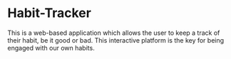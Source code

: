 # Habit-Tracker
This is a web-based application which allows the user to keep a track of their habit, be it good or bad. This interactive platform is the key for being engaged with our own habits.  
